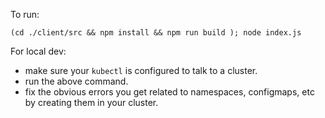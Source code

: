 To run:
```
(cd ./client/src && npm install && npm run build ); node index.js
```

For local dev:
- make sure your `kubectl` is configured to talk to a cluster.
- run the above command.
- fix the obvious errors you get related to namespaces, configmaps, etc by creating them in your cluster.

